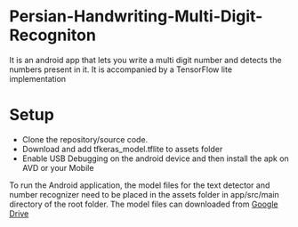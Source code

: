 # Persian-Handwriting-Multi-Digit-Recogniton
It is an android app that lets you write a multi digit number and detects the numbers present in it. It is accompanied by a TensorFlow lite implementation


# Setup

<ul style="list-style-type:disc">
         <li>Clone the repository/source code.</li>
         <li>Download and add tfkeras_model.tflite to assets folder</li>
         <li>Enable USB Debugging on the android device and then install the apk on AVD or your Mobile</li>
      </ul>

To run the Android application, the model files for the text detector and number recognizer need to be placed in the assets folder in app/src/main directory of the root folder. The model files can downloaded from <a href="https://drive.google.com/open?id=1d1ZpPWMPrVzsiw5KV8DpqMXyT3nbUq6S">Google Drive</a>
 
